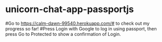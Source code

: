 # unicorn-chat-app-passportjs

#Go to https://calm-dawn-99540.herokuapp.com/# to check out my progress so far! 
#Press Login with Google to log in using passport, then press Go to Protected to show a confirmation of Login.
